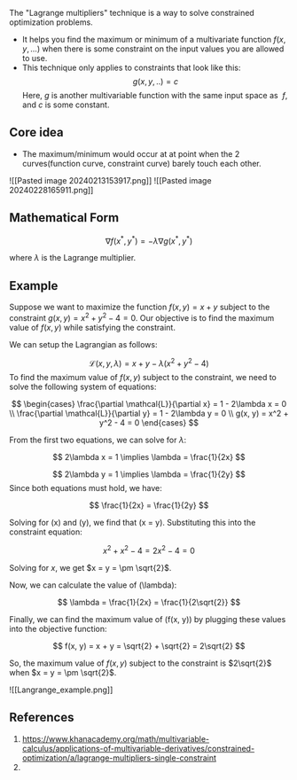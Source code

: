 The "Lagrange multipliers" technique is a way to solve constrained optimization problems. 

- It helps you find the maximum or minimum of a multivariate function $f(x,y,...)$ when there is some constraint on the input values you are allowed to use.
- This technique only applies to constraints that look like this: $$g(x,y,..) = c$$Here, $g$ is another multivariable function with the same input space as  $f$, and $c$ is some constant.

## Core idea
- The maximum/minimum would occur at at point when the 2 curves(function curve, constraint curve) barely touch each other. 

![[Pasted image 20240213153917.png]]
![[Pasted image 20240228165911.png]]
## Mathematical Form

$$
\nabla f(x^*, y^*) = -\lambda\nabla g(x^*, y^*)
$$

where $\lambda$ is the Lagrange multiplier.


## Example

Suppose we want to maximize the function $f(x, y) = x + y$ subject to the constraint $g(x, y) = x^2 + y^2 - 4 = 0$. Our objective is to find the maximum value of $f(x, y)$ while satisfying the constraint.

We can setup the Lagrangian as follows:

$$
\mathcal{L}(x, y, \lambda) = x + y - \lambda(x^2 + y^2 - 4)
$$
To find the maximum value of $f(x, y)$ subject to the constraint, we need to solve the following system of equations:

$$
\begin{cases}
\frac{\partial \mathcal{L}}{\partial x} = 1 - 2\lambda x = 0 \\
\frac{\partial \mathcal{L}}{\partial y} = 1 - 2\lambda y = 0 \\
g(x, y) = x^2 + y^2 - 4 = 0
\end{cases}
$$


From the first two equations, we can solve for $\lambda$:

$$
2\lambda x = 1 \implies \lambda = \frac{1}{2x}
$$

$$
2\lambda y = 1 \implies \lambda = \frac{1}{2y}
$$
Since both equations must hold, we have:

$$
\frac{1}{2x} = \frac{1}{2y}
$$

Solving for \(x\) and \(y\), we find that \(x = y\). Substituting this into the constraint equation:

$$
x^2 + x^2 - 4 = 2x^2 - 4 = 0
$$

Solving for $x$, we get $x = y = \pm \sqrt{2}$.

Now, we can calculate the value of \(\lambda\):

$$
\lambda = \frac{1}{2x} = \frac{1}{2\sqrt{2}}
$$

Finally, we can find the maximum value of \(f(x, y)\) by plugging these values into the objective function:

$$
f(x, y) = x + y = \sqrt{2} + \sqrt{2} = 2\sqrt{2}
$$

So, the maximum value of $f(x, y)$ subject to the constraint is $2\sqrt{2}$ when $x = y = \pm \sqrt{2}$.

![[Langrange_example.png]]


## References
1. https://www.khanacademy.org/math/multivariable-calculus/applications-of-multivariable-derivatives/constrained-optimization/a/lagrange-multipliers-single-constraint 
2. 

